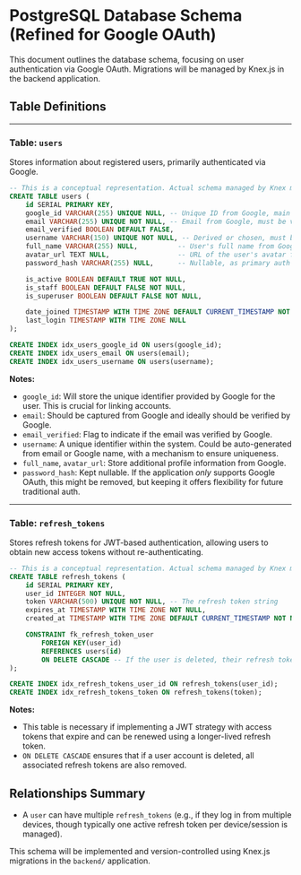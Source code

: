 # PostgreSQL Database Schema (Refined for Google OAuth)

This document outlines the database schema, focusing on user authentication via Google OAuth.
Migrations will be managed by Knex.js in the backend application.

## Table Definitions

---

### Table: `users`

Stores information about registered users, primarily authenticated via Google.

```sql
-- This is a conceptual representation. Actual schema managed by Knex migrations.
CREATE TABLE users (
    id SERIAL PRIMARY KEY,
    google_id VARCHAR(255) UNIQUE NULL, -- Unique ID from Google, main identifier for OAuth users
    email VARCHAR(255) UNIQUE NOT NULL, -- Email from Google, must be verified
    email_verified BOOLEAN DEFAULT FALSE,
    username VARCHAR(150) UNIQUE NOT NULL, -- Derived or chosen, must be unique
    full_name VARCHAR(255) NULL,          -- User's full name from Google profile
    avatar_url TEXT NULL,                 -- URL of the user's avatar from Google
    password_hash VARCHAR(255) NULL,      -- Nullable, as primary auth is Google. For potential future password login.

    is_active BOOLEAN DEFAULT TRUE NOT NULL,
    is_staff BOOLEAN DEFAULT FALSE NOT NULL,
    is_superuser BOOLEAN DEFAULT FALSE NOT NULL,

    date_joined TIMESTAMP WITH TIME ZONE DEFAULT CURRENT_TIMESTAMP NOT NULL,
    last_login TIMESTAMP WITH TIME ZONE NULL
);

CREATE INDEX idx_users_google_id ON users(google_id);
CREATE INDEX idx_users_email ON users(email);
CREATE INDEX idx_users_username ON users(username);
```

**Notes:**
*   `google_id`: Will store the unique identifier provided by Google for the user. This is crucial for linking accounts.
*   `email`: Should be captured from Google and ideally should be verified by Google.
*   `email_verified`: Flag to indicate if the email was verified by Google.
*   `username`: A unique identifier within the system. Could be auto-generated from email or Google name, with a mechanism to ensure uniqueness.
*   `full_name`, `avatar_url`: Store additional profile information from Google.
*   `password_hash`: Kept nullable. If the application *only* supports Google OAuth, this might be removed, but keeping it offers flexibility for future traditional auth.

---

### Table: `refresh_tokens`

Stores refresh tokens for JWT-based authentication, allowing users to obtain new access tokens without re-authenticating.

```sql
-- This is a conceptual representation. Actual schema managed by Knex migrations.
CREATE TABLE refresh_tokens (
    id SERIAL PRIMARY KEY,
    user_id INTEGER NOT NULL,
    token VARCHAR(500) UNIQUE NOT NULL, -- The refresh token string
    expires_at TIMESTAMP WITH TIME ZONE NOT NULL,
    created_at TIMESTAMP WITH TIME ZONE DEFAULT CURRENT_TIMESTAMP NOT NULL,

    CONSTRAINT fk_refresh_token_user
        FOREIGN KEY(user_id)
        REFERENCES users(id)
        ON DELETE CASCADE -- If the user is deleted, their refresh tokens are also deleted.
);

CREATE INDEX idx_refresh_tokens_user_id ON refresh_tokens(user_id);
CREATE INDEX idx_refresh_tokens_token ON refresh_tokens(token);
```

**Notes:**
*   This table is necessary if implementing a JWT strategy with access tokens that expire and can be renewed using a longer-lived refresh token.
*   `ON DELETE CASCADE` ensures that if a user account is deleted, all associated refresh tokens are also removed.

## Relationships Summary

*   A `user` can have multiple `refresh_tokens` (e.g., if they log in from multiple devices, though typically one active refresh token per device/session is managed).

This schema will be implemented and version-controlled using Knex.js migrations in the `backend/` application.

